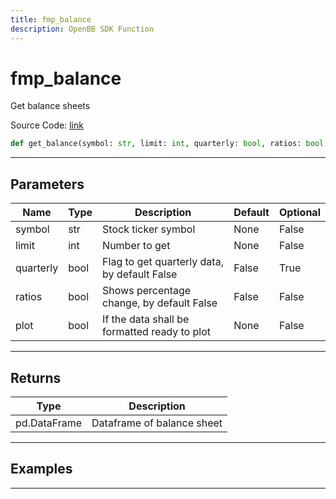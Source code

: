 ```yaml
---
title: fmp_balance
description: OpenBB SDK Function
---
```


# fmp_balance

Get balance sheets

Source Code: [link](https://github.com/OpenBB-finance/OpenBBTerminal/tree/main/openbb_terminal/stocks/fundamental_analysis/fmp_model.py#L280)

```python
def get_balance(symbol: str, limit: int, quarterly: bool, ratios: bool, plot: bool) -> DataFrame
```
---

## Parameters

| Name | Type | Description | Default | Optional |
| ---- | ---- | ----------- | ------- | -------- |
| symbol | str | Stock ticker symbol | None | False |
| limit | int | Number to get | None | False |
| quarterly | bool | Flag to get quarterly data, by default False | False | True |
| ratios | bool | Shows percentage change, by default False | False | False |
| plot | bool | If the data shall be formatted ready to plot | None | False |

---

## Returns

| Type | Description |
| ---- | ----------- |
| pd.DataFrame | Dataframe of balance sheet |

---

## Examples

---

